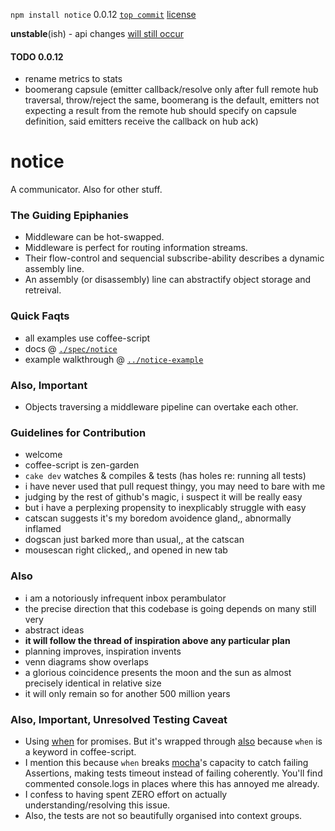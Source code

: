 `npm install notice` 0.0.12 [`top commit`](https://github.com/nomilous/notice/commit/941d4c19e0230556222b8ba02982a5a0f6ade2da) [license](./license)

**unstable**(ish) - api changes [will still occur](./spec/notice/hub#the-capsule-subconfig)

#### TODO 0.0.12

* rename metrics to stats
* boomerang capsule (emitter callback/resolve only after full remote hub traversal, throw/reject the same, boomerang is the default, emitters not expecting a result from the remote hub should specify on capsule definition, said emitters receive the callback on hub ack)


notice
======

A communicator. Also for other stuff.


### The Guiding Epiphanies

* Middleware can be hot-swapped.
* Middleware is perfect for routing information streams.
* Their flow-control and sequencial subscribe-ability describes a dynamic assembly line.
* An assembly (or disassembly) line can abstractify object storage and retreival.


### Quick Faqts

* all examples use coffee-script
* docs @ [`./spec/notice`](./spec/notice)
* example walkthrough @ [`../notice-example`](../notice-example)

### Also, Important

* Objects traversing a middleware pipeline can overtake each other. 


### Guidelines for Contribution

* welcome
* coffee-script is zen-garden
* `cake dev` watches & compiles & tests (has holes re: running all tests)
* i have never used that pull request thingy, you may need to bare with me
* judging by the rest of github's magic, i suspect it will be really easy
* but i have a perplexing propensity to inexplicably struggle with easy
* catscan suggests it's my boredom avoidence gland,, abnormally inflamed
* dogscan just barked more than usual,, at the catscan
* mousescan right clicked,, and opened in new tab

### Also

* i am a notoriously infrequent inbox perambulator
* the precise direction that this codebase is going depends on many still very
* abstract ideas
* **it will follow the thread of inspiration above any particular plan**
* planning improves, inspiration invents
* venn diagrams show overlaps
* a glorious coincidence presents the moon and the sun as almost precisely identical in relative size
* it will only remain so for another 500 million years

### Also, Important, Unresolved Testing Caveat

* Using [when](https://github.com/cujojs/when) for promises. But it's wrapped through [also](https://github.com/nomilous/also) because `when` is a keyword in coffee-script.
* I mention this because `when` breaks [mocha](https://github.com/visionmedia/mocha)'s capacity to catch failing Assertions, making tests timeout instead of failing coherently. You'll find commented console.logs in places where this has annoyed me already.
* I confess to having spent ZERO effort on actually understanding/resolving this issue.
* Also, the tests are not so beautifully organised into context groups. 
